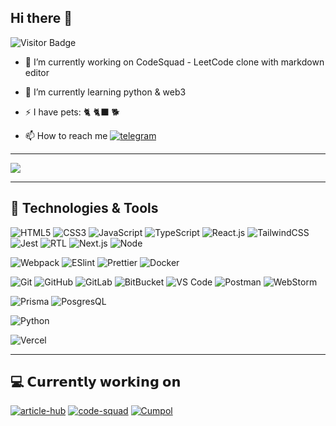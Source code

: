## Hi there 👋


![Visitor Badge](https://visitor-badge.laobi.icu/badge?page_id=rustic0la)


- 🔭 I’m currently working on CodeSquad - LeetCode clone with markdown editor
- 🌱 I’m currently learning python & web3
- ⚡  I have pets: 🐈 🐈‍⬛ 🐕


- 📫 How to reach me [![telegram](https://img.shields.io/badge/Telegram-2CA5E0?style=for-the-badge&logo=telegram&logoColor=white)](t.me/rustic0la)



---

<img src="https://github-readme-stats.vercel.app/api/top-langs/?username=rustic0la&layout=compact&count_private=true&theme=gruvbox" />

---

## 🚀 Technologies & Tools

![HTML5](https://img.shields.io/badge/-HTML5-%23E44D27?style=flat-square&logo=html5&logoColor=ffffff)
![CSS3](https://img.shields.io/badge/-CSS3-%231572B6?style=flat-square&logo=css3)
![JavaScript](https://img.shields.io/badge/-JavaScript-%23F7DF1C?style=flat-square&logo=javascript&logoColor=000000&labelColor=%23F7DF1C&color=%23FFCE5A)
![TypeScript](https://img.shields.io/badge/-TypeScript-007ACC?style=flat-square&logo=typescript&logoColor=white)
![React.js](	https://img.shields.io/badge/React-20232A?style=for-the-badge&logo=react&logoColor=61DAFB)
![TailwindCSS](https://img.shields.io/badge/-TailwindCSS-%231a202c?style=flat-square&logo=tailwind-css)
![Jest](https://img.shields.io/badge/Jest-323330?style=for-the-badge&logo=Jest&logoColor=white)
![RTL](https://img.shields.io/badge/testing%20library-323330?style=for-the-badge&logo=testing-library&logoColor=red)
![Next.js](	https://img.shields.io/badge/Next.js-000?logo=nextdotjs&logoColor=fff&style=for-the-badge)
![Node](https://img.shields.io/badge/Node.js-43853D?style=for-the-badge&logo=node.js&logoColor=white)

![Webpack](https://img.shields.io/badge/-Webpack-%232C3A42?style=flat-square&logo=webpack)
![ESlint](https://img.shields.io/badge/-ESLint-%234B32C3?style=flat-square&logo=eslint)
![Prettier](	https://img.shields.io/badge/prettier-1A2C34?style=for-the-badge&logo=prettier&logoColor=F7BA3E)
![Docker](https://img.shields.io/badge/docker-%230db7ed.svg?style=for-the-badge&logo=docker&logoColor=white)

![Git](https://img.shields.io/badge/-Git-black?style=flat-square&logo=git)
![GitHub](https://img.shields.io/badge/-GitHub-181717?style=flat-square&logo=github)
![GitLab](https://img.shields.io/badge/-GitLab-FCA121?style=flat-square&logo=gitlab)
![BitBucket](https://img.shields.io/badge/-BitBucket-darkblue?style=flat-square&logo=bitbucket)
![VS Code](https://img.shields.io/badge/-VS%20Code-007ACC?style=flat-square&logo=visual-studio-code)
![Postman](https://img.shields.io/badge/Postman-black?style=flat-square&logo=postman)
![WebStorm](https://img.shields.io/badge/WebStorm-000000?style=for-the-badge&logo=WebStorm&logoColor=white)

![Prisma](https://img.shields.io/badge/Prisma-3982CE?style=for-the-badge&logo=Prisma&logoColor=white)
![PosgresQL](https://img.shields.io/badge/PostgreSQL-316192?style=for-the-badge&logo=postgresql&logoColor=white)

![Python](https://img.shields.io/badge/-Python-black?style=flat-square&logo=Python)

![Vercel](	https://img.shields.io/badge/Vercel-000000?style=for-the-badge&logo=vercel&logoColor=white)

---
##  💻  𝗖𝘂𝗿𝗿𝗲𝗻𝘁𝗹𝘆 𝘄𝗼𝗿𝗸𝗶𝗻𝗴 𝗼𝗻

[![article-hub](https://svg.bookmark.style/api?url=https://github.com/rustic0la/ArticleHub&mode=light&style=horizontal)](https://github.com/rustic0la/ArticleHub)
[![code-squad](https://svg.bookmark.style/api?url=https://github.com/rustic0la/code-squad&mode=dark&style=horizontal)](https://github.com/rustic0la/code-squad)
[![Cumpol](https://svg.bookmark.style/api?url=https://github.com/rustic0la/cumpol&mode=light&style=horizontal)](https://github.com/rustic0la/cumpol)
